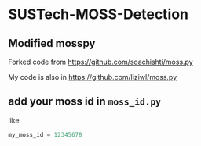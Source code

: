 # SUSTech-MOSS-Detection

## Modified mosspy
Forked code from https://github.com/soachishti/moss.py

My code is also in https://github.com/liziwl/moss.py

## add your moss id in `moss_id.py`

like
```python
my_moss_id = 12345678
```